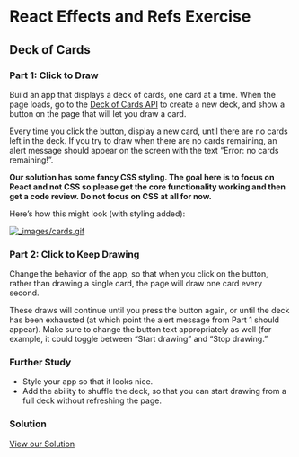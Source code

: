 React Effects and Refs Exercise
===============================

Deck of Cards
-------------

### Part 1: Click to Draw

Build an app that displays a deck of cards, one card at a time. When the page loads, go to the [Deck of Cards API](http://deckofcardsapi.com/) to create a new deck, and show a button on the page that will let you draw a card.

Every time you click the button, display a new card, until there are no cards left in the deck. If you try to draw when there are no cards remaining, an alert message should appear on the screen with the text “Error: no cards remaining!”.

**Our solution has some fancy CSS styling. The goal here is to focus on React and not CSS so please get the core functionality working and then get a code review. Do not focus on CSS at all for now.**

Here’s how this might look (with styling added):

[![_images/cards.gif](https://curric.springboard.com/software-engineering-career-track/default/exercises/react-card-effects/_images/cards.gif)](https://curric.springboard.com/software-engineering-career-track/default/exercises/react-card-effects/_images/cards.gif)

### Part 2: Click to Keep Drawing

Change the behavior of the app, so that when you click on the button, rather than drawing a single card, the page will draw one card every second.

These draws will continue until you press the button again, or until the deck has been exhausted (at which point the alert message from Part 1 should appear). Make sure to change the button text appropriately as well (for example, it could toggle between “Start drawing” and “Stop drawing.”

### Further Study

*   Style your app so that it looks nice.
*   Add the ability to shuffle the deck, so that you can start drawing from a full deck without refreshing the page.

### Solution

[View our Solution](https://curric.springboard.com/software-engineering-career-track/default/exercises/react-card-effects/solution/index.html)
